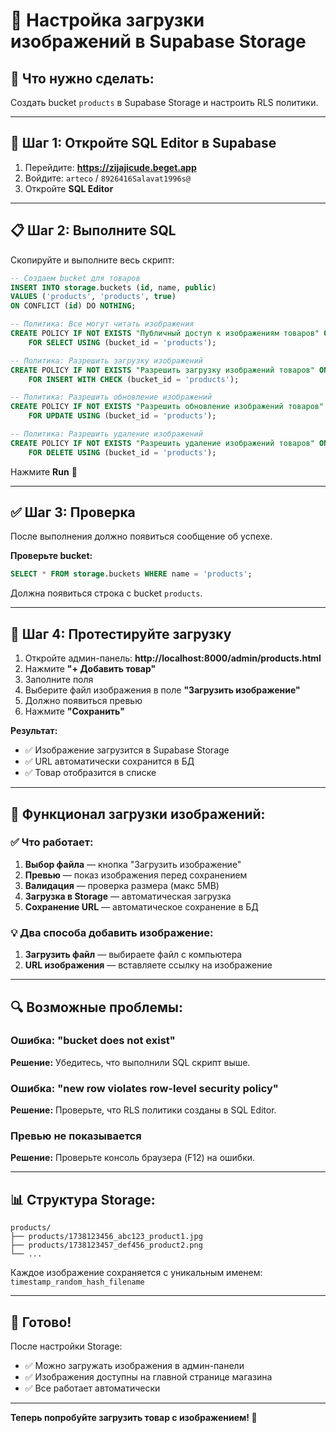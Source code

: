 # 📸 Настройка загрузки изображений в Supabase Storage

## 🎯 Что нужно сделать:

Создать bucket `products` в Supabase Storage и настроить RLS политики.

---

## 📝 Шаг 1: Откройте SQL Editor в Supabase

1. Перейдите: **https://zijajicude.beget.app**
2. Войдите: `arteco` / `8926416Salavat1996s@`
3. Откройте **SQL Editor**

---

## 📋 Шаг 2: Выполните SQL

Скопируйте и выполните весь скрипт:

```sql
-- Создаем bucket для товаров
INSERT INTO storage.buckets (id, name, public)
VALUES ('products', 'products', true)
ON CONFLICT (id) DO NOTHING;

-- Политика: Все могут читать изображения
CREATE POLICY IF NOT EXISTS "Публичный доступ к изображениям товаров" ON storage.objects
    FOR SELECT USING (bucket_id = 'products');

-- Политика: Разрешить загрузку изображений
CREATE POLICY IF NOT EXISTS "Разрешить загрузку изображений товаров" ON storage.objects
    FOR INSERT WITH CHECK (bucket_id = 'products');

-- Политика: Разрешить обновление изображений
CREATE POLICY IF NOT EXISTS "Разрешить обновление изображений товаров" ON storage.objects
    FOR UPDATE USING (bucket_id = 'products');

-- Политика: Разрешить удаление изображений
CREATE POLICY IF NOT EXISTS "Разрешить удаление изображений товаров" ON storage.objects
    FOR DELETE USING (bucket_id = 'products');
```

Нажмите **Run** 🚀

---

## ✅ Шаг 3: Проверка

После выполнения должно появиться сообщение об успехе.

**Проверьте bucket:**
```sql
SELECT * FROM storage.buckets WHERE name = 'products';
```

Должна появиться строка с bucket `products`.

---

## 🧪 Шаг 4: Протестируйте загрузку

1. Откройте админ-панель: **http://localhost:8000/admin/products.html**
2. Нажмите **"+ Добавить товар"**
3. Заполните поля
4. Выберите файл изображения в поле **"Загрузить изображение"**
5. Должно появиться превью
6. Нажмите **"Сохранить"**

**Результат:**
- ✅ Изображение загрузится в Supabase Storage
- ✅ URL автоматически сохранится в БД
- ✅ Товар отобразится в списке

---

## 📸 Функционал загрузки изображений:

### ✅ Что работает:

1. **Выбор файла** — кнопка "Загрузить изображение"
2. **Превью** — показ изображения перед сохранением
3. **Валидация** — проверка размера (макс 5MB)
4. **Загрузка в Storage** — автоматическая загрузка
5. **Сохранение URL** — автоматическое сохранение в БД

### 💡 Два способа добавить изображение:

1. **Загрузить файл** — выбираете файл с компьютера
2. **URL изображения** — вставляете ссылку на изображение

---

## 🔍 Возможные проблемы:

### Ошибка: "bucket does not exist"
**Решение:** Убедитесь, что выполнили SQL скрипт выше.

### Ошибка: "new row violates row-level security policy"
**Решение:** Проверьте, что RLS политики созданы в SQL Editor.

### Превью не показывается
**Решение:** Проверьте консоль браузера (F12) на ошибки.

---

## 📊 Структура Storage:

```
products/
├── products/1738123456_abc123_product1.jpg
├── products/1738123457_def456_product2.png
└── ...
```

Каждое изображение сохраняется с уникальным именем: `timestamp_random_hash_filename`

---

## 🎉 Готово!

После настройки Storage:
- ✅ Можно загружать изображения в админ-панели
- ✅ Изображения доступны на главной странице магазина
- ✅ Все работает автоматически

---

**Теперь попробуйте загрузить товар с изображением! 🚀**

